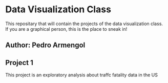 # Data Visualization Class

This repositary that will contain the projects of the data visualization class. If you are a graphical person, this is the place to sneak in!

## Author: Pedro Armengol

## Project 1

This project is an exploratory analysis about traffc fatality data in the US

